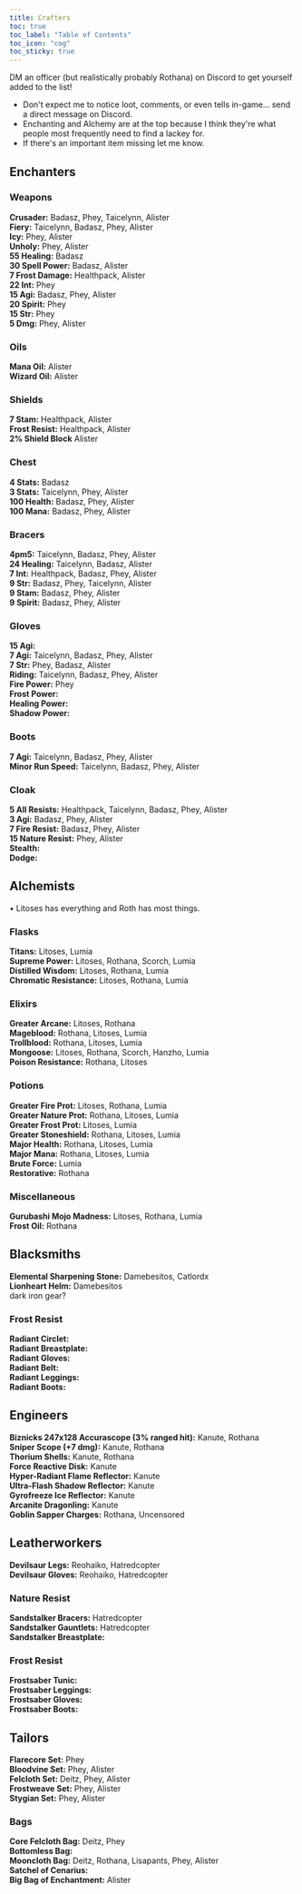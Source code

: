 ```yaml
---
title: Crafters
toc: true
toc_label: "Table of Contents"
toc_icon: "cog"
toc_sticky: true
---
```

DM an officer (but realistically probably Rothana) on Discord to get yourself added to the list!
- Don't expect me to notice loot, comments, or even tells in-game... send a direct message on Discord.
- Enchanting and Alchemy are at the top because I think they're what people most frequently need to find a lackey for.
- If there's an important item missing let me know.

## Enchanters

### Weapons
**Crusader:** Badasz, Phey, Taicelynn, Alister <br />
**Fiery:** Taicelynn, Badasz, Phey, Alister <br />
**Icy:** Phey, Alister <br />
**Unholy:** Phey, Alister <br />
**55 Healing:** Badasz <br />
**30 Spell Power:** Badasz, Alister <br />
**7 Frost Damage:** Healthpack, Alister <br />
**22 Int:** Phey <br />
**15 Agi:** Badasz, Phey, Alister <br />
**20 Spirit:** Phey <br />
**15 Str:** Phey <br />
**5 Dmg:** Phey, Alister

### Oils
**Mana Oil:** Alister <br />
**Wizard Oil:** Alister

### Shields
**7 Stam:** Healthpack, Alister <br />
**Frost Resist:** Healthpack, Alister <br />
**2% Shield Block** Alister

### Chest
**4 Stats:** Badasz <br />
**3 Stats:** Taicelynn, Phey, Alister <br />
**100 Health:** Badasz, Phey, Alister <br />
**100 Mana:** Badasz, Phey, Alister

### Bracers
**4pm5:** Taicelynn, Badasz, Phey, Alister <br />
**24 Healing:** Taicelynn, Badasz, Alister <br />
**7 Int:** Healthpack, Badasz, Phey, Alister <br />
**9 Str:** Badasz, Phey, Taicelynn, Alister <br />
**9 Stam:** Badasz, Phey, Alister <br />
**9 Spirit:** Badasz, Phey, Alister

### Gloves
**15 Agi:** <br />
**7 Agi:** Taicelynn, Badasz, Phey, Alister <br />
**7 Str:** Phey, Badasz, Alister <br />
**Riding:** Taicelynn, Badasz, Phey, Alister <br />
**Fire Power:** Phey <br />
**Frost Power:** <br />
**Healing Power:** <br />
**Shadow Power:**

### Boots
**7 Agi:** Taicelynn, Badasz, Phey, Alister <br />
**Minor Run Speed:** Taicelynn, Badasz, Phey, Alister

### Cloak
**5 All Resists:** Healthpack, Taicelynn, Badasz, Phey, Alister <br />
**3 Agi:** Badasz, Phey, Alister <br />
**7 Fire Resist:** Badasz, Phey, Alister <br />
**15 Nature Resist:** Phey, Alister <br />
**Stealth:** <br />
**Dodge:**

## Alchemists
• Litoses has everything and Roth has most things.

### Flasks
**Titans:** Litoses, Lumia <br />
**Supreme Power:** Litoses, Rothana, Scorch, Lumia <br />
**Distilled Wisdom:** Litoses, Rothana, Lumia <br />
**Chromatic Resistance:** Litoses, Rothana, Lumia

### Elixirs
**Greater Arcane:** Litoses, Rothana <br />
**Mageblood:** Rothana, Litoses, Lumia <br />
**Trollblood:** Rothana, Litoses, Lumia <br />
**Mongoose:** Litoses, Rothana, Scorch, Hanzho, Lumia <br />
**Poison Resistance:** Rothana, Litoses

### Potions
**Greater Fire Prot:** Litoses, Rothana, Lumia <br />
**Greater Nature Prot:** Rothana, Litoses, Lumia <br />
**Greater Frost Prot:** Litoses, Lumia <br />
**Greater Stoneshield:** Rothana, Litoses, Lumia <br />
**Major Health:** Rothana, Litoses, Lumia <br />
**Major Mana:** Rothana, Litoses, Lumia <br />
**Brute Force:** Lumia <br />
**Restorative:** Rothana

### Miscellaneous
**Gurubashi Mojo Madness:** Litoses, Rothana, Lumia <br />
**Frost Oil:** Rothana


## Blacksmiths
**Elemental Sharpening Stone:** Damebesitos, Catlordx <br />
**Lionheart Helm:** Damebesitos <br />
dark iron gear?

### Frost Resist
**Radiant Circlet:** <br />
**Radiant Breastplate:** <br />
**Radiant Gloves:** <br />
**Radiant Belt:** <br />
**Radiant Leggings:** <br />
**Radiant Boots:** 


## Engineers
**Biznicks 247x128 Accurascope (3% ranged hit):** Kanute, Rothana <br />
**Sniper Scope (+7 dmg):** Kanute, Rothana <br />
**Thorium Shells:** Kanute, Rothana <br />
**Force Reactive Disk:** Kanute <br />
**Hyper-Radiant Flame Reflector:** Kanute <br />
**Ultra-Flash Shadow Reflector:** Kanute <br />
**Gyrofreeze Ice Reflector:** Kanute <br />
**Arcanite Dragonling:** Kanute <br />
**Goblin Sapper Charges:** Rothana, Uncensored 

## Leatherworkers
**Devilsaur Legs:** Reohaiko, Hatredcopter <br />
**Devilsaur Gloves:** Reohaiko, Hatredcopter <br />

### Nature Resist
**Sandstalker Bracers:** Hatredcopter <br />
**Sandstalker Gauntlets:** Hatredcopter <br />
**Sandstalker Breastplate:**

### Frost Resist
**Frostsaber Tunic:** <br />
**Frostsaber Leggings:** <br />
**Frostsaber Gloves:** <br />
**Frostsaber Boots:** <br />

## Tailors
**Flarecore Set:** Phey <br />
**Bloodvine Set:** Phey, Alister <br />
**Felcloth Set:** Deitz, Phey, Alister <br />
**Frostweave Set:** Phey, Alister <br />
**Stygian Set:** Phey, Alister

### Bags
**Core Felcloth Bag:** Deitz, Phey <br />
**Bottomless Bag:**  <br />
**Mooncloth Bag:** Deitz, Rothana, Lisapants, Phey, Alister <br />
**Satchel of Cenarius:**  <br />
**Big Bag of Enchantment:** Alister
